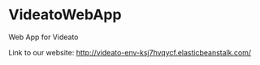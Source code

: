 # VideatoWebApp
Web App for Videato

Link to our website:
http://videato-env-ksj7hvqycf.elasticbeanstalk.com/
